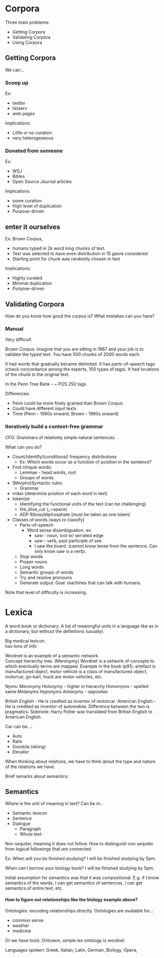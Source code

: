# Corpora

Three main problems:
- Getting Corpora
- Validating Corpora
- Using Corpora

## Getting Corpora

We can...
### Scoop up 
Ex:
- twitter
- listserv
- web pages

Implications:
- Little or no curation
- very heterogeneous


### Donated from someone
Ex:
- WSJ
- Bibles
- Open Source Journal articles

Implications
- some curation
- High level of duplication
- Purpose-driven

## enter it ourselves
Ex: Brown Corpus,
- humans typed in 2k word long chunks of text.
- Text was selected to have even distribution in 15 genre considered
- Starting point for chunk was randomly chosen in text

Implications:
- Highly curated
- Minimal duplication
- Purpose-driven
  

## Validating Corpora

How do you know how good the corpus is?  What mistakes can you have?

### Manual

Very difficult.

Brown Corpus:
Imagine that you are sitting in 1967 and your job is to validate the typed text.  You have 500 chunks of 2000 words each.  

It had words that gradually became delimited.  It has parts-of-speech tags (check concordance among the experts, 100 types of tags).  It had locations of the chunk in the original text.  

In the Penn Tree Bank - ~ POS 250 tags

Differences:
  - Penn could be more finely grained than Brown Corpus
  - Could have different input texts
  - Time (Penn - 1980s onward, Brown - 1960s onward)


### Iteratively build a context-free grammar

CFG:  Grammars of relatively simple natural sentences.

What can you do?

- Count/Identify/(conditional) frequency distributions
  - Ex: Which words occur as a function of position in the sentence?
- Find Unique words:
  - Lemmae - head words, root
  - Groups of words
- (Morpho)Syntactic rules:
  - Grammar
- index (determine position of each word in text)
- tokenize
  - Identifying the functional units of the text (can be challenging)
  - the_blue_car (_=space)
  - ADP Ribosyldiphosphate (must be taken as one token)
- Classes of words (ways to classify)
  - Parts-of-speech
    - Word sense disambiguation, ex:
      - saw - noun, tool w/ serrated edge
      - saw - verb, past participle of see
      - I saw the board.  (cannot know tense from the sentence.  Can only know saw is a verb).
  - Stop words
  - Proper nouns
  - Long words
  - Semantic groups of words
  - Try and resolve pronouns
  - Generate output:  Goal: machines that can talk with humans.

Note that level of difficulty is increasing.



# Lexica

A word-book or dictionary.
A list of meaningful units in a language like as in a dictionary, but without the definitions (usually).

Big medical lexicon.  
has tons of info

Wordnet is an example of a semantic network.  
Concept hierarchy tree.  (Meronymy)
Wordnet is a network of concepts to which eventually terms are mapped.  Example in the book (p91).  artefact is manufactured object, motor vehicle is a class of manufactured object, motorcar, go-kart, truck are motor vehicles, etc.  

Nyms:
Meronymy
Holonymy - higher in hierarchy
Homonyms - spelled same
Metanyms
Hyponyms 
Antonymy - opposites

British English - He is credited as inventor of motorcar.
American English - He is credited as inventor of automobile.
Difference between the two is pragmatics.
Sidenote:  Harry Potter was translated from British English to American English.

Car can be...:
  - Auto
  - Rails
  - Gondola (skiing)
  - Elevator

When thinking about relations, we have to think about the type and nature of the relations we have.

Brief remarks about semantics:
## Semantics

Where is the unit of meaning in text? Can be in..
- Semantic lexicon
- Sentence
- Dialogue
  - Paragraph
  - Whole text

Non sequiter, meaning it does not follow.
How to distinguish non sequiter from logical followings that _are_ connected.


Ex:
When will you be finished studying?
I will be finished studying by 5pm.

When can I borrow your biology book?
I will be finished studying by 5pm.

Initial assumption for semantics was that it was compositional.  E.g. if I know semantics of the words, I can get semantics of sentences, I can get semantics of entire text, etc.  

#### How to figure out relationships like the biology example above?

Ontologies: encoding relationships directly.
Ontologies are available for..:
- common sense
- weather
- medicine

Or we have tools:
Ontosem, simple lex
ontology is wordnet


Languages spoken:  Greek, Italian, Latin, German, Biology, Opera, 
